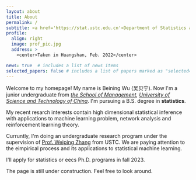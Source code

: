 ```yaml
---
layout: about
title: About
permalink: /
subtitle: <a href='https://stat.ustc.edu.cn'>Department of Statistics and Finance, SOM, University of Science and Technology of China</a>.
profile:
  align: right
  image: prof_pic.jpg
  address: >
    <center>Taken in Huangshan, Feb. 2022</center>

news: true  # includes a list of news items
selected_papers: false # includes a list of papers marked as "selected={true}"
---
```


Welcome to my homepage! My name is Beining Wu (吴贝宁). Now I'm a junior undergraduate from <i><a href="https://bs.ustc.edu.cn">the School of Management</a>, <a href="https://www.ustc.edu.cn">University of Science and Technology of China</a></i>. I'm pursuing a B.S. degree in <b>statistics</b>. 

My recent resarch interests contain high dimensional statistical inference with applications to machine learning problem, network analysis and reinforcement learning theory. 

Curruntly, I'm doing an undergraduate research program under the supervision of <a href="http://staff.ustc.edu.cn/~zwp">Prof. Weiping Zhang</a> from USTC. We are paying attention to the eimpirical process and its applications to statistical machine learning.
<!-- 
 and remote research assistant under <a href="https://purplebamboo1993.github.io/personal_web/">Prof. Ziwei Zhu</a> from UMich. -->

I'll apply for statistics or eecs Ph.D. programs in fall 2023.

The page is still under construction. Feel free to look around.


